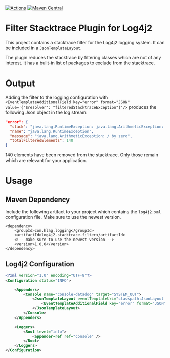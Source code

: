 [![Actions](https://github.com/Hapag-Lloyd/log4j2-stacktrace-filter-plugin/workflows/Release/badge.svg)](https://github.com/Hapag-Lloyd/dist-comm-vis-api/actions) [![Maven Central](https://maven-badges.herokuapp.com/maven-central/com.hlag.logging/log4j2-stacktrace-filter/badge.svg)](https://maven-badges.herokuapp.com/maven-central/com.hlag.tools.commvis/api)

# Filter Stacktrace Plugin for Log4j2

This project contains a stacktrace filter for the Log4j2 logging system. It can be included in a `JsonTemplateLayout`.

The plugin reduces the stacktrace by filtering classes which are not of any interest. It has a built-in list of packages to exclude
from the stacktrace.


# Output

Adding the filter to the logging configuration with `<EventTemplateAdditionalField key="error" format="JSON" value='{"$resolver": "filteredStacktraceException"}'/>`
produces the following Json object in the log stream:

```json
"error": {
  "stack": "java.lang.RuntimeException: java.lang.ArithmeticException: / by zero\r\n\tat com.hlag.logging.log4j2.LoggerIntegrationTest.wrapException(LoggerIntegrationTest.java:21)\r\n\tat com.hlag.logging.log4j2.LoggerIntegrationTest.logException(LoggerIntegrationTest.java:11)\r\n\t[suppressed 70 lines]\r\ncaused by java.lang.ArithmeticException\r\n\tat com.hlag.logging.log4j2.LoggerIntegrationTest.throwArithmeticException(LoggerIntegrationTest.java:25)\r\n\tat com.hlag.logging.log4j2.LoggerIntegrationTest.wrapException(LoggerIntegrationTest.java:19)\r\n\tat com.hlag.logging.log4j2.LoggerIntegrationTest.logException(LoggerIntegrationTest.java:11)\r\n\t[suppressed 70 lines]",
  "name": "java.lang.RuntimeException",
  "message": "java.lang.ArithmeticException: / by zero",
  "totalFilteredElements": 140
}
```

140 elements have been removed from the stacktrace. Only those remain which are relevant for your application.

# Usage

## Maven Dependency

Include the following artifact to your project which contains the `log4j2.xml` configuration file. Make sure to use the newest version.

```
<dependency>
    <groupId>com.hlag.logging</groupId>
    <artifactId>log4j2-stacktrace-filter</artifactId>
    <!-- make sure to use the newest version -->
    <version>1.0.0</version>
</dependency>
```

## Log4j2 Configuration

```xml
<?xml version="1.0" encoding="UTF-8"?>
<Configuration status="INFO">

	<Appenders>
		<Console name="console-datadog" target="SYSTEM_OUT">
			<JsonTemplateLayout eventTemplateUri="classpath:JsonLayout.json" maxStringLength="32768"  stackTraceEnabled="false">
				<EventTemplateAdditionalField key="error" format="JSON" value='{"$resolver": "filteredStacktraceException"}'/>
			</JsonTemplateLayout>
		</Console>
	</Appenders>

	<Loggers>
		<Root level="info">
			<appender-ref ref="console" />
		</Root>
	</Loggers>
</Configuration>
```

